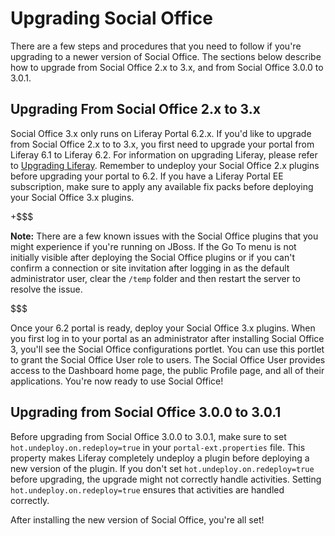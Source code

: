 # Upgrading Social Office [](id=upgrading-social-office)

There are a few steps and procedures that you need to follow if you're upgrading 
to a newer version of Social Office. The sections below describe how to upgrade 
from Social Office 2.x to 3.x, and from Social Office 3.0.0 to 3.0.1.

## Upgrading From Social Office 2.x to 3.x [](id=upgrading-from-social-office-2-x-to-3-x)

Social Office 3.x only runs on Liferay Portal 6.2.x. If you'd like to upgrade
from Social Office 2.x to to 3.x, you first need to upgrade your portal from
Liferay 6.1 to Liferay 6.2. For information on upgrading Liferay, please refer
to [Upgrading Liferay](/discover/deployment/-/knowledge_base/6-2/upgrading-liferay).
Remember to undeploy your Social Office 2.x plugins before upgrading your portal
to 6.2. If you have a Liferay Portal EE subscription, make sure to apply any
available fix packs before deploying your Social Office 3.x plugins.

+$$$

**Note:** There are a few known issues with the Social Office plugins that you 
might experience if you're running on JBoss. If the Go To menu is not initially 
visible after deploying the Social Office plugins or if you can't confirm a 
connection or site invitation after logging in as the default administrator 
user, clear the `/temp` folder and then restart the server to resolve the issue.

$$$

Once your 6.2 portal is ready, deploy your Social Office 3.x plugins. When you
first log in to your portal as an administrator after installing Social Office
3, you'll see the Social Office configurations portlet. You can use this portlet
to grant the Social Office User role to users. The Social Office User provides
access to the Dashboard home page, the public Profile page, and all of their
applications. You're now ready to use Social Office!

## Upgrading from Social Office 3.0.0 to 3.0.1 [](id=upgrading-from-social-office-3-0-0-to-3-0-1)

Before upgrading from Social Office 3.0.0 to 3.0.1, make sure to set
`hot.undeploy.on.redeploy=true` in your `portal-ext.properties` file. This
property makes Liferay completely undeploy a plugin before deploying a new
version of the plugin. If you don't set `hot.undeploy.on.redeploy=true` before
upgrading, the upgrade might not correctly handle activities. Setting
`hot.undeploy.on.redeploy=true` ensures that activities are handled correctly.

After installing the new version of Social Office, you're all set!
